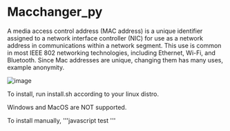 # Macchanger_py
A media access control address (MAC address) is a unique identifier assigned to a network interface controller (NIC) for use as a network address in communications within a network segment. This use is common in most IEEE 802 networking technologies, including Ethernet, Wi-Fi, and Bluetooth.
Since Mac addresses are unique, changing them has many uses, example anonymity.

![image](https://user-images.githubusercontent.com/71056504/118467009-0c1d9080-b721-11eb-941a-7a5eb560d6f3.png)

To install, run install.sh according to your linux distro.

Windows and MacOS are NOT supported.

To install manually,
'''javascript
test
'''
